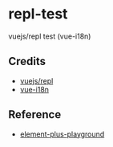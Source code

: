 # repl-test

vuejs/repl test (vue-i18n)

## Credits

- [vuejs/repl](https://github.com/vuejs/repl)
- [vue-i18n](https://github.com/intlify/vue-i18n-next)

## Reference

- [element-plus-playground](https://github.com/element-plus/element-plus-playground)